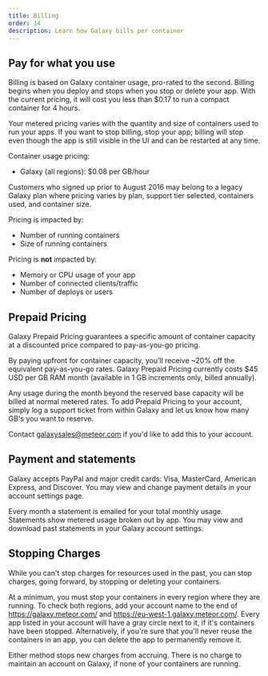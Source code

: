```yaml
---
title: Billing
order: 14
description: Learn how Galaxy bills per container
---
```


<h2 id="billing-usage">Pay for what you use</h2>

Billing is based on Galaxy container usage, pro-rated to the second. Billing begins when you deploy and stops when you stop or delete your app. With the current pricing, it will cost you less than $0.17 to run a compact container for 4 hours.

Your metered pricing varies with the quantity and size of containers used to run your apps. If you want to stop billing, stop your app; billing will stop even though the app is still visible in the UI and can be restarted at any time.

Container usage pricing:

- Galaxy (all regions): $0.08 per GB/hour

Customers who signed up prior to August 2016 may belong to a legacy Galaxy plan where pricing varies by plan, support tier selected, containers used, and container size. 

Pricing is impacted by:
- Number of running containers
- Size of running containers

Pricing is **not** impacted by:

- Memory or CPU usage of your app
- Number of connected clients/traffic
- Number of deploys or users

<h2 id="reserved-pricing">Prepaid Pricing</h2>

Galaxy Prepaid Pricing guarantees a specific amount of container capacity at a discounted price compared to pay-as-you-go pricing. 

By paying upfront for container capacity, you’ll receive ~20% off the equivalent pay-as-you-go rates. Galaxy Prepaid Pricing currently costs $45 USD per GB RAM month (available in 1 GB increments only, billed annually). 

Any usage during the month beyond the reserved base capacity will be billed at normal metered rates. To add Prepaid Pricing to your account, simply log a support ticket from within Galaxy and let us know how many GB's you want to reserve.

Contact <a href="mailto:galaxysales@meteor.com">galaxysales@meteor.com</a> if you'd like to add this to your account.

<h2 id="billing-update">Payment and statements</h2>

Galaxy accepts PayPal and major credit cards: Visa, MasterCard, American Express, and Discover. You may view and change payment details in your account settings page.

Every month a statement is emailed for your total monthly usage. Statements show metered usage broken out by app. You may view and download past statements in your Galaxy account settings.

<h2 id="stopping-charges">Stopping Charges</h2>
While you can't stop charges for resources used in the past, you can stop charges, going forward, by stopping or deleting your containers.

At a minimum, you must stop your containers in every region where they are running. To check both regions, add your account name to the end of https://galaxy.meteor.com/ and https://eu-west-1.galaxy.meteor.com/. Every app listed in your account will have a gray circle next to it, if it's containers have been stopped. Alternatively, if you're sure that you'll never reuse the containers in an app, you can delete the app to permanently remove it.

Either method stops new charges from accruing. There is no charge to maintain an account on Galaxy, if none of your containers are running.


